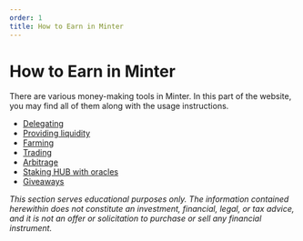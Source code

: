 ```yaml
---
order: 1
title: How to Earn in Minter
---
```


# How to Earn in Minter

There are various money-making tools in Minter. In this part of the website, you may find all of them along with the usage instructions.

- [Delegating](/earn/delegation)
- [Providing liquidity](/earn/liquidity-pools)
- [Farming](/earn/farm)
- [Trading](/earn/trading)
- [Arbitrage](/earn/arbitrage)
- [Staking HUB with oracles](/earn/hub-staking)
- [Giveaways](/earn/giveaway)

*This section serves educational purposes only. The information contained herewithin does not constitute an investment, financial, legal, or tax advice, and it is not an offer or solicitation to purchase or sell any financial instrument.*
